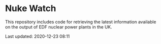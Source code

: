 # Nuke Watch

This repository includes code for retrieving the latest information available on the output of EDF nuclear power plants in the UK.

Last updated: 2020-12-23 08:11